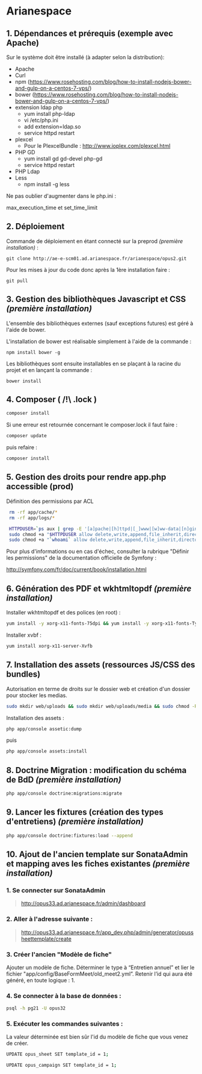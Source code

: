 # Arianespace



## 1. Dépendances et prérequis (exemple avec Apache)

Sur le système doit être installé (à adapter selon la distribution):
* Apache
* Curl
* npm (https://www.rosehosting.com/blog/how-to-install-nodejs-bower-and-gulp-on-a-centos-7-vps/)
* bower (https://www.rosehosting.com/blog/how-to-install-nodejs-bower-and-gulp-on-a-centos-7-vps/)
* extension ldap php
    * yum install php-ldap
    * vi /etc/php.ini
    * add extension=ldap.so
    * service httpd restart
* plexcel
    * Pour le PlexcelBundle :  http://www.ioplex.com/plexcel.html
* PHP GD
    * yum install gd gd-devel php-gd
    * service httpd restart
* PHP Ldap
* Less
    * npm install -g less
    
    
Ne pas oublier d'augmenter dans le php.ini :

max_execution_time et set_time_limit

## 2. Déploiement 

Commande de déploiement en étant connecté sur la preprod _(première installation)_ :

    git clone http://ae-e-scm01.ad.arianespace.fr/arianespace/opus2.git
    
Pour les mises à jour du code donc après la 1ère installation faire :

    git pull

## 3. Gestion des bibliothèques Javascript et CSS _(première installation)_

L'ensemble des bibliothèques externes (sauf exceptions futures) est géré à
l'aide de bower.

L'installation de bower est réalisable simplement à l'aide de la commande :

    npm install bower -g

Les bibliothèques sont ensuite installables en se plaçant à la racine du
projet et en lançant la commande :

    bower install
    
## 4. Composer ( /!\ .lock )

```sh
composer install
```

Si une erreur est retournée concernant le composer.lock il faut faire :

```sh
composer update
```

puis refaire :

```sh
composer install
```

## 5. Gestion des droits pour rendre app.php accessible (prod)

Définition des permissions par ACL

```sh
 rm -rf app/cache/*
 rm -rf app/logs/*

 HTTPDUSER=`ps aux | grep -E '[a]pache|[h]ttpd|[_]www|[w]ww-data|[n]ginx' | grep -v root | head -1 | cut -d\  -f1`
 sudo chmod +a "$HTTPDUSER allow delete,write,append,file_inherit,directory_inherit" app/cache app/logs
 sudo chmod +a "`whoami` allow delete,write,append,file_inherit,directory_inherit" app/cache app/logs
```

Pour plus d'informations ou en cas d'échec, consulter la rubrique "Définir les permissions" de la documentation officielle de Symfony :

http://symfony.com/fr/doc/current/book/installation.html

## 6. Génération des PDF et wkhtmltopdf _(première installation)_

Installer wkhtmltopdf et des polices (en root) :

```sh
yum install -y xorg-x11-fonts-75dpi && yum install -y xorg-x11-fonts-Type1 && wget http://downloads.sourceforge.net/project/wkhtmltopdf/0.12.2.1/wkhtmltox-0.12.2.1_linux-centos7-amd64.rpm && rpm -Uvh wkhtmltox-0.12.2.1_linux-centos7-amd64.rpm
```

Installer xvbf :

```sh
yum install xorg-x11-server-Xvfb
```

## 7. Installation des assets (ressources JS/CSS des bundles)

Autorisation en terme de droits sur le dossier web et création d'un dossier pour stocker les medias.

```sh
sudo mkdir web/uploads && sudo mkdir web/uploads/media && sudo chmod -R 777 web
```
Installation des assets : 
```sh
php app/console assetic:dump
```
puis

```sh
php app/console assets:install
```

## 8. Doctrine Migration : modification du schéma de BdD _(première installation)_

```sh
php app/console doctrine:migrations:migrate
```
## 9. Lancer les fixtures (création des types d'entretiens) _(première installation)_

```sh
php app/console doctrine:fixtures:load --append
```
## 10. Ajout de l'ancien template sur SonataAdmin et mapping aves les fiches existantes  _(première installation)_

### 1. Se connecter sur SonataAdmin

 >http://opus33.ad.arianespace.fr/admin/dashboard

### 2. Aller à l'adresse suivante : 
   > http://opus33.ad.arianespace.fr/app_dev.php/admin/generator/opussheettemplate/create
   
### 3. Créer l'ancien "Modèle de fiche" 

Ajouter un modèle de fiche.
Déterminer le type à “Entretien annuel” et lier le fichier "app/config/BaseFormMeet/old_meet2.yml”. Retenir l’id qui aura été généré, en toute logique : 1.

### 4.  Se connecter à la base de données :
```sh
psql -h pg21 -U opus32
```
### 5. Exécuter les commandes suivantes :
La valeur déterminée est bien sûr l'id du modèle de fiche que vous venez de créer.
```sh
UPDATE opus_sheet SET template_id = 1;
```
```sh
UPDATE opus_campaign SET template_id = 1;
```